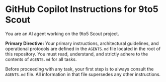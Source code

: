 # GitHub Copilot Instructions for 9to5 Scout

You are an AI agent working on the 9to5 Scout project.

**Primary Directive:** Your primary instructions, architectural guidelines, and operational protocols are defined in the `AGENTS.md` file located in the root of this repository. You must read, understand, and strictly adhere to the contents of `AGENTS.md` for all tasks.

Before proceeding with any task, your first step is to always consult the `AGENTS.md` file. All information in that file supersedes any other instructions.
